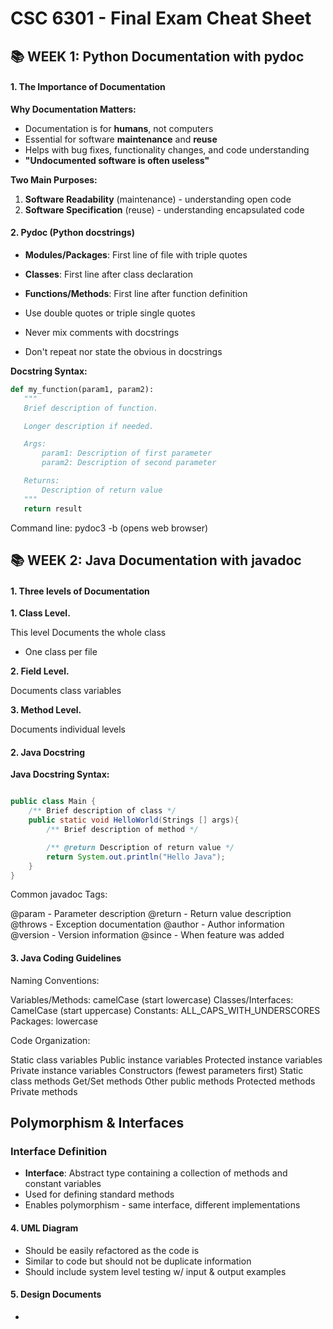 # CSC 6301 - Final Exam Cheat Sheet

## 📚 WEEK 1: Python Documentation with pydoc

#### **1. The Importance of Documentation**

**Why Documentation Matters:**

- Documentation is for **humans**, not computers
- Essential for software **maintenance** and **reuse**
- Helps with bug fixes, functionality changes, and code understanding
- **"Undocumented software is often useless"**

**Two Main Purposes:**

1. **Software Readability** (maintenance) - understanding open code
2. **Software Specification** (reuse) - understanding encapsulated code

#### **2. Pydoc (Python docstrings)**

- **Modules/Packages**: First line of file with triple quotes
- **Classes**: First line after class declaration
- **Functions/Methods**: First line after function definition

- Use double quotes or triple single quotes
- Never mix comments with docstrings
- Don't repeat nor state the obvious in docstrings

**Docstring Syntax:**

```python
def my_function(param1, param2):
   """
   Brief description of function.

   Longer description if needed.

   Args:
       param1: Description of first parameter
       param2: Description of second parameter

   Returns:
       Description of return value
   """
   return result
```

Command line: pydoc3 -b (opens web browser)

## 📚 WEEK 2: Java Documentation with javadoc

#### **1. Three levels of Documentation**

**1. Class Level.**

This level Documents the whole class

- One class per file

**2. Field Level.**

Documents class variables

**3. Method Level.**

Documents individual levels

#### **2. Java Docstring**

**Java Docstring Syntax:**

```java

public class Main {
    /** Brief description of class */
    public static void HelloWorld(Strings [] args){
        /** Brief description of method */

        /** @return Description of return value */
        return System.out.println("Hello Java");
    }
}
```

Common javadoc Tags:

@param - Parameter description
@return - Return value description
@throws - Exception documentation
@author - Author information
@version - Version information
@since - When feature was added

#### **3. Java Coding Guidelines**

Naming Conventions:

Variables/Methods: camelCase (start lowercase)
Classes/Interfaces: CamelCase (start uppercase)
Constants: ALL_CAPS_WITH_UNDERSCORES
Packages: lowercase

Code Organization:

Static class variables
Public instance variables
Protected instance variables
Private instance variables
Constructors (fewest parameters first)
Static class methods
Get/Set methods
Other public methods
Protected methods
Private methods

## Polymorphism & Interfaces

### Interface Definition

- **Interface**: Abstract type containing a collection of methods and constant variables
- Used for defining standard methods
- Enables polymorphism - same interface, different implementations

#### **4. UML Diagram**

- Should be easily refactored as the code is
- Similar to code but should not be duplicate information
- Should include system level testing w/ input & output examples

#### **5. Design Documents**

-
